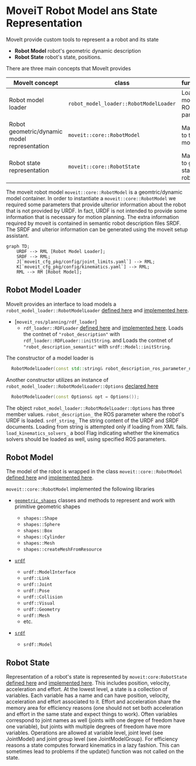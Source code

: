 # MoveiT Robot Model ans State Representation

MoveIt provide custom tools to represent a a robot and its state

- **Robot Model** robot's geometric dynamic description
- **Robot State** robot's state, positions.

There are three main concepts that MoveIt provides

| MoveIt concept | class | functionalities |
| ------- | ----- | --------------- |
| Robot model loader| `robot_model_loader::RobotModelLoader` | Load the robot model from ROS parameters |
| Robot geometric/dynamic model representation | `moveit::core::RobotModel` | Main interface to the robot model |
| Robot state representation | `moveit::core::RobotState` | Main interface to get the state of the robot |


The moveit robot model `moveit::core::RobotModel` is a geomtric/dynamic model container. 
In order to instantiate a `moveit::core::RobotModel` we required some parameters that provide ulterior information about the robot that is not provided by URDF. 
In fact, URDF is not intended to provide some information that is necessary for motion planning.
The extra information required by moveit is contained in semantic robot description files SRDF.
The SRDF and ulterior information can be generated using the moveit setup assistant.


```mermaid
graph TD;
    URDF --> RML [Robot Model Loader];
    SRDF --> RML;
    J[`moveit_cfg_pkg/config/joint_limits.yaml`] --> RML;
    K[`moveit_cfg_pkg/config/kinematics.yaml`] --> RML;
    RML --> RM [Robot Model];
```
## Robot Model Loader

MoveIt provides an interface to load models a `robot_model_loader::RobotModelLoader` [defined here](https://github.com/ros-planning/moveit/blob/802e596a2283b64f4582d802c5f79e1f3d57def0/moveit_ros/planning/robot_model_loader/include/moveit/robot_model_loader/robot_model_loader.h) and [implemented here](https://github.com/ros-planning/moveit/blob/7ad2bc7b86dad08061d98668ba34feba54bb05cc/moveit_ros/planning/robot_model_loader/src/robot_model_loader.cpp).

- [`moveit_ros/planning/rdf_loader`]
    - `rdf_loader::RDFLoader` [defined here](https://github.com/ros-planning/moveit/blob/802e596a2283b64f4582d802c5f79e1f3d57def0/moveit_ros/planning/rdf_loader/include/moveit/rdf_loader/rdf_loader.h) and [implemented here](https://github.com/ros-planning/moveit/blob/cb5945b69f4dfbd1e5819a2b7bee3e256aee766c/moveit_ros/planning/rdf_loader/src/rdf_loader.cpp). Loads the contnet of `"robot_description"` with `rdf_loader::RDFLoader::initString`. and Loads the contnet of `"robot_description_semantic"` with `srdf::Model::initString`.
    
The constructor of a model loader is
```C++
  RobotModelLoader(const std::string& robot_description_ros_parameter_name, bool load_kinematics_solvers = true);
```

Another constructor utilizes an instance of `robot_model_loader::RobotModelLoader::Options` [declared here](https://github.com/ros-planning/moveit/blob/802e596a2283b64f4582d802c5f79e1f3d57def0/moveit_ros/planning/robot_model_loader/include/moveit/robot_model_loader/robot_model_loader.h#L53)
```C++
  RobotModelLoader(const Options& opt = Options());
```

The object `robot_model_loader::RobotModelLoader::Options` has three member values. `robot_description_` the ROS parameter where the robot's URDF is loaded. 
`srdf_string_` The string content of the URDF and SRDF documents. Loading from string is attempted only if loading from XML fails.
`load_kinematics_solvers_` a bool Flag indicating whether the kinematics solvers should be loaded as well, using specified ROS parameters.

## Robot Model

The model of the robot is wrapped in the class `moveit::core::RobotModel` [defined here](https://github.com/ros-planning/moveit/blob/a29a30caaecbd130d85056d959d4eb1c30d4088f/moveit_core/robot_model/include/moveit/robot_model/robot_model.h) and [implemented here](https://github.com/ros-planning/moveit/blob/a29a30caaecbd130d85056d959d4eb1c30d4088f/moveit_core/robot_model/src/robot_model.cpp).

`moveit::core::RobotModel` implemented the following libraries

- [`geometric_shapes`](http://wiki.ros.org/geometric_shapes) classes and methods to represent and work with primitive geometric shapes
    - `shapes::Shape`
    - `shapes::Sphere`
    - `shapes::Box`
    - `shapes::Cylinder`
    - `shapes::Mesh`
    - `shapes::createMeshFromResource`
- [`urdf`](http://wiki.ros.org/urdf)
    - `urdf::ModelInterface`
    - `urdf::Link`
    - `urdf::Joint`
    - `urdf::Pose`
    - `urdf::Collision`
    - `urdf::Visual`
    - `urdf::Geometry`
    - `urdf::Mesh`
    - etc.

- [`srdf`](https://wiki.ros.org/srdf)
    - `srdf::Model`


## Robot State

Representation of a robot's state is represented by `moveit:core:RobotState` [defined here](https://github.com/ros-planning/moveit/blob/a29a30caaecbd130d85056d959d4eb1c30d4088f/moveit_core/robot_state/include/moveit/robot_state/robot_state.h) and [implemented here](https://github.com/ros-planning/moveit/blob/a29a30caaecbd130d85056d959d4eb1c30d4088f/moveit_core/robot_state/src/robot_state.cpp).
This includes position, velocity, acceleration and effort.
At the lowest level, a state is a collection of variables.
Each variable has a name and can have position, velocity, acceleration and effort associated to it.
Effort and acceleration share the memory area for efficiency reasons (one should not set both acceleration and effort in the same state and expect things to work).
Often variables correspond to joint names as well (joints with one degree of freedom have one variable), but joints with multiple degrees of freedom have more variables.
Operations are allowed at variable level, joint level (see JointModel) and joint group level (see JointModelGroup).
For efficiency reasons a state computes forward kinematics in a lazy fashion.
This can sometimes lead to problems if the update() function was not called on the state.
